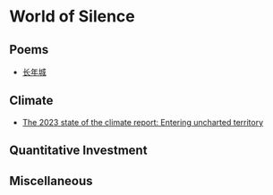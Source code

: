 # World of Silence

## Poems

* [长年城](/_posts/poem/2023-10-30-longyearbyen.md)

## Climate

* [The 2023 state of the climate report: Entering uncharted territory](/_posts/climate/2023-10-30-2023report.md)

## Quantitative Investment

## Miscellaneous
